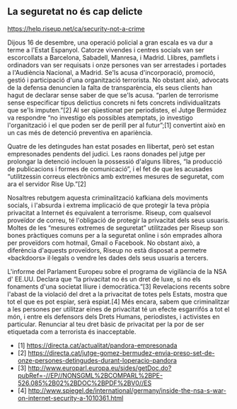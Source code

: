 ## La seguretat no és cap delicte

https://help.riseup.net/ca/security-not-a-crime

Dijous 16 de desembre, una operació policial a gran escala es va dur a terme a l'Estat Espanyol. Catorze vivendes i centres socials van ser escorcollats a Barcelona, Sabadell, Manresa, i Madrid. Llibres, pamflets i ordinadors van ser requisats i onze persones van ser arrestades i portades a l'Audiència Nacional, a Madrid. Se'ls acusa d'incorporació, promoció, gestió i participació d'una organització terrorista. No obstant això, advocats de la defensa denuncien la falta de transparència, els seus clients han hagut de declarar sense saber de que se'ls acusa. “parlen de terrorisme sense especificar tipus delictius concrets ni fets concrets individualitzats que se'ls imputen.”\[2\] Al ser qüestionat per periodistes, el Jutge Bermúdez va respondre “no investigo els possibles atemptats, jo investigo l'organització i el que poden ser de perill per al futur”;\[1\] convertint això en un cas més de detenció preventiva en apariència.

Quatre de les detingudes han estat posades en llibertat, però set estan empresonades pendents del judici. Les raons donades pel jutge per prolongar la detenció inclouen la possessió d'alguns llibres, “la producció de publicacions i formes de comunicació”, i el fet de que les acusades “utilitzessin correus electrònics amb extremes mesures de seguretat, com ara el servidor Rise Up.”\[2\]

Nosaltres rebutgem aquesta criminalització kafkiana dels moviments socials, i l'absurda i extrema implicació de que protegir la teva pròpia privacitat a Internet és equivalent a terrorisme. Riseup, com qualsevol proveïdor de correu, té l'obligació de protegir la privacitat dels seus usuaris. Moltes de les “mesures extremes de seguretat” utilitzades per Riseup son bones pràctiques comuns per a la seguretat online i són emprades alhora per proveïdors com hotmail, Gmail o Facebook. No obstant això, a diferència d'aquests proveïdors, Riseup no està disposat a permetre «backdoors» il·legals o vendre les dades dels seus usuaris a tercers.

L'informe del Parlament Europeu sobre el programa de vigilància de la NSA d' EE.UU. Declara que “la privacitat no és un dret de luxe, si no els fonaments d'una societat lliure i democràtica.”\[3\] Revelacions recents sobre l'abast de la violació del dret a la privacitat de totes pels Estats, mostra que tot el que es pot espiar, serà espiat.\[4\] Més encara, sabem que criminalitzar a les persones per utilitzar eines de privacitat té un efecte esgarrifós a tot el món, i entre els defensors dels Drets Humans, periodistes, i activistes en particular. Renunciar al teu dret bàsic de privacitat per la por de ser etiquetada com a terrorista és inacceptable.

* \[1\] https://directa.cat/actualitat/pandora-empresonada
* \[2\] https://directa.cat/jutge-gomez-bermudez-envia-preso-set-de-onze-persones-detingudes-durant-loperacio-pandora
* \[3\] http://www.europarl.europa.eu/sides/getDoc.do?pubRef=-//EP//NONSGML%2BCOMPARL%2BPE-526.085%2B02%2BDOC%2BPDF%2BV0//ES
* \[4\] http://www.spiegel.de/international/germany/inside-the-nsa-s-war-on-internet-security-a-1010361.html
